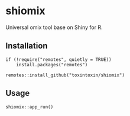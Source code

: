 # shiomix

Universal omix tool base on Shiny for R.

## Installation

```
if (!require("remotes", quietly = TRUE))
    install.packages("remotes")

remotes::install_github("toxintoxin/shiomix")
```

## Usage

```
shiomix::app_run()
```
